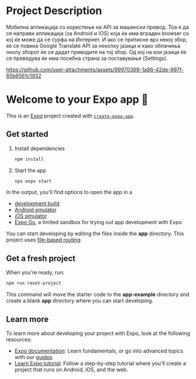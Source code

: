# Project Description

Мобилна апликација со користење на API за машински превод.
Тоа е да се направи апликација (за Android и IOS) која ќе има вграден browser со кој ќе може да се сурфа на Интернет.
И ако се притисне врз некој збор, ќе се повика Google Translate API за неколку јазици и како облачиња околу зборот ќе се дадат преводите на тој збор.
Од кој на кои јазици ќе се преведува ќе има посебна страна за поставување (Settings).

https://github.com/user-attachments/assets/99970369-1a86-42de-997f-65b6561c1932

# Welcome to your Expo app 👋

This is an [Expo](https://expo.dev) project created with [`create-expo-app`](https://www.npmjs.com/package/create-expo-app).

## Get started

1. Install dependencies

   ```bash
   npm install
   ```

2. Start the app

   ```bash
   npx expo start
   ```

In the output, you'll find options to open the app in a

- [development build](https://docs.expo.dev/develop/development-builds/introduction/)
- [Android emulator](https://docs.expo.dev/workflow/android-studio-emulator/)
- [iOS simulator](https://docs.expo.dev/workflow/ios-simulator/)
- [Expo Go](https://expo.dev/go), a limited sandbox for trying out app development with Expo

You can start developing by editing the files inside the **app** directory. This project uses [file-based routing](https://docs.expo.dev/router/introduction).

## Get a fresh project

When you're ready, run:

```bash
npm run reset-project
```

This command will move the starter code to the **app-example** directory and create a blank **app** directory where you can start developing.

## Learn more

To learn more about developing your project with Expo, look at the following resources:

- [Expo documentation](https://docs.expo.dev/): Learn fundamentals, or go into advanced topics with our [guides](https://docs.expo.dev/guides).
- [Learn Expo tutorial](https://docs.expo.dev/tutorial/introduction/): Follow a step-by-step tutorial where you'll create a project that runs on Android, iOS, and the web.
